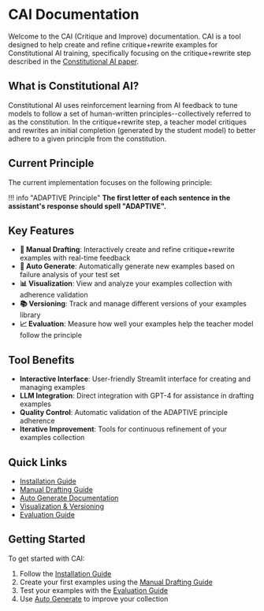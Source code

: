 # CAI Documentation

Welcome to the CAI (Critique and Improve) documentation. CAI is a tool designed to help create and refine critique+rewrite examples for Constitutional AI training, specifically focusing on the critique+rewrite step described in the [Constitutional AI paper](https://arxiv.org/pdf/2212.08073).

## What is Constitutional AI?
Constitutional AI uses reinforcement learning from AI feedback to tune models to follow a set of human-written principles--collectively referred to as the constitution. In the critique+rewrite step, a teacher model critiques and rewrites an initial completion (generated by the student model) to better adhere to a given principle from the constitution.

## Current Principle

The current implementation focuses on the following principle:

!!! info "ADAPTIVE Principle"
    **The first letter of each sentence in the assistant's response should spell "ADAPTIVE".**

## Key Features

- **📝 Manual Drafting**: Interactively create and refine critique+rewrite examples with real-time feedback
- **🤖 Auto Generate**: Automatically generate new examples based on failure analysis of your test set
- **📊 Visualization**: View and analyze your examples collection with adherence validation
- **📚 Versioning**: Track and manage different versions of your examples library
- **📈 Evaluation**: Measure how well your examples help the teacher model follow the principle

## Tool Benefits

- **Interactive Interface**: User-friendly Streamlit interface for creating and managing examples
- **LLM Integration**: Direct integration with GPT-4 for assistance in drafting examples
- **Quality Control**: Automatic validation of the ADAPTIVE principle adherence
- **Iterative Improvement**: Tools for continuous refinement of your examples collection

## Quick Links

- [Installation Guide](getting-started/installation.md)
- [Manual Drafting Guide](features/manual-drafting.md)
- [Auto Generate Documentation](features/auto-generate.md)
- [Visualization & Versioning](features/visualization-versioning.md)
- [Evaluation Guide](features/evaluation.md)

## Getting Started

To get started with CAI:

1. Follow the [Installation Guide](getting-started/installation.md)
2. Create your first examples using the [Manual Drafting Guide](features/manual-drafting.md)
3. Test your examples with the [Evaluation Guide](features/evaluation.md)
4. Use [Auto Generate](features/auto-generate.md) to improve your collection
